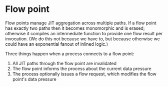 # Flow point
Flow points manage JIT aggregation across multiple paths. If a flow point has
exactly two paths then it becomes monomorphic and is erased; otherwise it
compiles an intermediate function to provide one flow result per invocation. (We
do this not because we have to, but because otherwise we could have an
exponential fanout of inlined logic.)

Three things happen when a process connects to a flow point:

1. All JIT paths through the flow point are invalidated
2. The flow point informs the process about the current data pressure
3. The process optionally issues a flow request, which modifies the flow point's
   data pressure
